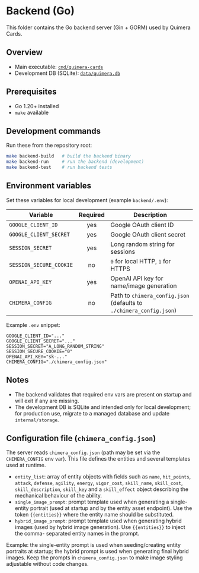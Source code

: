 # Backend (Go)

This folder contains the Go backend server (Gin + GORM) used by Quimera
Cards.

## Overview

- Main executable: [`cmd/quimera-cards`](./cmd/quimera-cards)
- Development DB (SQLite): [`data/quimera.db`](./data/quimera.db)

## Prerequisites

- Go 1.20+ installed
- `make` available

## Development commands

Run these from the repository root:

```bash
make backend-build   # build the backend binary
make backend-run     # run the backend (development)
make backend-test    # run backend tests
```

## Environment variables

Set these variables for local development (example `backend/.env`):

| Variable | Required | Description |
|---|:---:|---|
| `GOOGLE_CLIENT_ID` | yes | Google OAuth client ID |
| `GOOGLE_CLIENT_SECRET` | yes | Google OAuth client secret |
| `SESSION_SECRET` | yes | Long random string for sessions |
| `SESSION_SECURE_COOKIE` | no | `0` for local HTTP, `1` for HTTPS |
| `OPENAI_API_KEY` | yes | OpenAI API key for name/image generation |
| `CHIMERA_CONFIG` | no | Path to `chimera_config.json` (defaults to `./chimera_config.json`) |

Example `.env` snippet:

```env
GOOGLE_CLIENT_ID="..."
GOOGLE_CLIENT_SECRET="..."
SESSION_SECRET="A_LONG_RANDOM_STRING"
SESSION_SECURE_COOKIE="0"
OPENAI_API_KEY="sk-..."
CHIMERA_CONFIG="./chimera_config.json"
```

## Notes

- The backend validates that required env vars are present on startup and
  will exit if any are missing.
- The development DB is SQLite and intended only for local development; for
  production use, migrate to a managed database and update `internal/storage`.

## Configuration file (`chimera_config.json`)

The server reads `chimera_config.json` (path may be set via the `CHIMERA_CONFIG`
env var). This file defines the entities and several templates used at runtime.

- `entity_list`: array of entity objects with fields such as `name`,
  `hit_points`, `attack`, `defense`, `agility`, `energy`, `vigor_cost`,
  `skill_name`, `skill_cost`, `skill_description`, `skill_key` and a
  `skill_effect` object describing the mechanical behaviour of the ability.
- `single_image_prompt`: prompt template used when generating a single-entity
  portrait (used at startup and by the entity asset endpoint). Use the token
  `{{entities}}` where the entity name should be substituted.
- `hybrid_image_prompt`: prompt template used when generating hybrid images
  (used by hybrid image generation). Use `{{entities}}` to inject the comma-
  separated entity names in the prompt.

Example: the single-entity prompt is used when seeding/creating entity
portraits at startup; the hybrid prompt is used when generating final hybrid
images. Keep the prompts in `chimera_config.json` to make image styling
adjustable without code changes.
